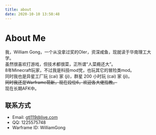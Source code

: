 ```yaml
---
title: about
date: 2020-10-10 13:58:48
---
```

# About Me
我，William Gong，一个从没拿过奖的OIer，资深咸鱼，现就读于华南理工大学。    
虽然很喜欢打游戏，但技术都很菜，正所谓“人菜瘾还大”。    
8年Minecraft玩家，不过我是科技mod党，也玩其它的冒险类mod。   
同时我也是异星工厂玩 (cai) 家 (ji)，群星 200 小时玩 (cai) 家 (ji)。        
<del>同时我还是Warframe萌新，现在段位6，欢迎各大佬指教。</del>    
现在长期AFK中。
## 联系方式
+ Email: gtl119@live.com
+ QQ: 1225575748
+ Warframe ID: WilliamGong